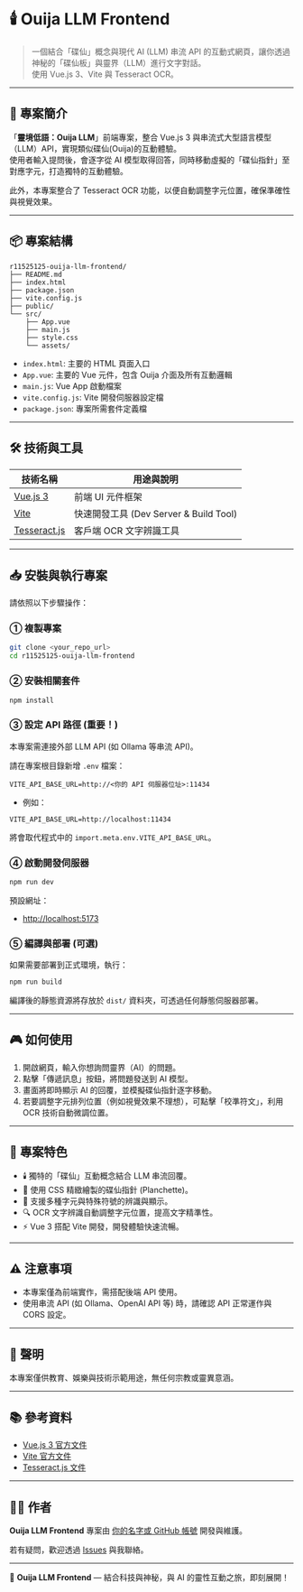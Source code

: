 # 🕯️ Ouija LLM Frontend

> 一個結合「碟仙」概念與現代 AI (LLM) 串流 API 的互動式網頁，讓你透過神秘的「碟仙板」與靈界（LLM）進行文字對話。  
> 使用 Vue.js 3、Vite 與 Tesseract OCR。

---

## 🚩 專案簡介

「**靈境低語：Ouija LLM**」前端專案，整合 Vue.js 3 與串流式大型語言模型（LLM）API，實現類似碟仙(Ouija)的互動體驗。  
使用者輸入提問後，會逐字從 AI 模型取得回答，同時移動虛擬的「碟仙指針」至對應字元，打造獨特的互動體驗。

此外，本專案整合了 Tesseract OCR 功能，以便自動調整字元位置，確保準確性與視覺效果。

---

## 📦 專案結構

```
r11525125-ouija-llm-frontend/
├── README.md
├── index.html
├── package.json
├── vite.config.js
├── public/
└── src/
    ├── App.vue
    ├── main.js
    ├── style.css
    └── assets/
```

- `index.html`: 主要的 HTML 頁面入口
- `App.vue`: 主要的 Vue 元件，包含 Ouija 介面及所有互動邏輯
- `main.js`: Vue App 啟動檔案
- `vite.config.js`: Vite 開發伺服器設定檔
- `package.json`: 專案所需套件定義檔

---

## 🛠️ 技術與工具

| 技術名稱                   | 用途與說明                     |
| ------------------------ | --------------------------- |
| [Vue.js 3](https://vuejs.org/) | 前端 UI 元件框架                |
| [Vite](https://vitejs.dev/) | 快速開發工具 (Dev Server & Build Tool) |
| [Tesseract.js](https://github.com/naptha/tesseract.js) | 客戶端 OCR 文字辨識工具            |

---

## 📥 安裝與執行專案

請依照以下步驟操作：

### ① 複製專案

```bash
git clone <your_repo_url>
cd r11525125-ouija-llm-frontend
```

### ② 安裝相關套件

```bash
npm install
```

### ③ 設定 API 路徑 (重要！)

本專案需連接外部 LLM API (如 Ollama 等串流 API)。

請在專案根目錄新增 `.env` 檔案：

```env
VITE_API_BASE_URL=http://<你的 API 伺服器位址>:11434
```

- 例如：

```
VITE_API_BASE_URL=http://localhost:11434
```

將會取代程式中的 `import.meta.env.VITE_API_BASE_URL`。

### ④ 啟動開發伺服器

```bash
npm run dev
```

預設網址：

- [http://localhost:5173](http://localhost:5173)

### ⑤ 編譯與部署 (可選)

如果需要部署到正式環境，執行：

```bash
npm run build
```

編譯後的靜態資源將存放於 `dist/` 資料夾，可透過任何靜態伺服器部署。

---

## 🎮 如何使用

1. 開啟網頁，輸入你想詢問靈界（AI）的問題。
2. 點擊「傳遞訊息」按鈕，將問題發送到 AI 模型。
3. 畫面將即時顯示 AI 的回覆，並模擬碟仙指針逐字移動。
4. 若要調整字元排列位置（例如視覺效果不理想），可點擊「校準符文」，利用 OCR 技術自動微調位置。

---

## 📌 專案特色

- 🕯️ 獨特的「碟仙」互動概念結合 LLM 串流回覆。
- 🎨 使用 CSS 精緻繪製的碟仙指針 (Planchette)。
- 📖 支援多種字元與特殊符號的辨識與顯示。
- 🔍 OCR 文字辨識自動調整字元位置，提高文字精準性。
- ⚡️ Vue 3 搭配 Vite 開發，開發體驗快速流暢。

---

## ⚠️ 注意事項

- 本專案僅為前端實作，需搭配後端 API 使用。
- 使用串流 API (如 Ollama、OpenAI API 等) 時，請確認 API 正常運作與 CORS 設定。

---

## 📝 聲明

本專案僅供教育、娛樂與技術示範用途，無任何宗教或靈異意涵。

---

## 📚 參考資料

- [Vue.js 3 官方文件](https://vuejs.org/)
- [Vite 官方文件](https://vitejs.dev/)
- [Tesseract.js 文件](https://github.com/naptha/tesseract.js/blob/master/docs/examples.md)

---

## 👨‍💻 作者

**Ouija LLM Frontend** 專案由 [你的名字或 GitHub 帳號](https://github.com/yourusername) 開發與維護。

若有疑問，歡迎透過 [Issues](https://github.com/yourusername/ouija-llm-frontend/issues) 與我聯絡。

---

🎉 **Ouija LLM Frontend** — 結合科技與神秘，與 AI 的靈性互動之旅，即刻展開！